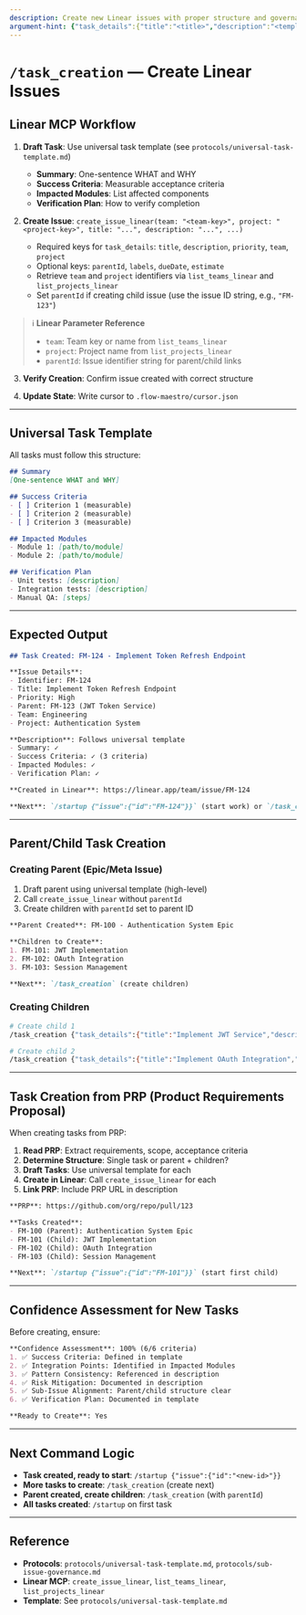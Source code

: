 ```yaml
---
description: Create new Linear issues with proper structure and governance
argument-hint: {"task_details":{"title":"<title>","description":"<template>","priority":"High","team":"<team-key>","project":"<project-name>","parentId":"<optional-parent>"}}
---
```


# `/task_creation` — Create Linear Issues

## Linear MCP Workflow

1. **Draft Task**: Use universal task template (see `protocols/universal-task-template.md`)
   - **Summary**: One-sentence WHAT and WHY
   - **Success Criteria**: Measurable acceptance criteria
   - **Impacted Modules**: List affected components
   - **Verification Plan**: How to verify completion

2. **Create Issue**: `create_issue_linear(team: "<team-key>", project: "<project-key>", title: "...", description: "...", ...)`
   - Required keys for `task_details`: `title`, `description`, `priority`, `team`, `project`
   - Optional keys: `parentId`, `labels`, `dueDate`, `estimate`
   - Retrieve `team` and `project` identifiers via `list_teams_linear` and `list_projects_linear`
   - Set `parentId` if creating child issue (use the issue ID string, e.g., `"FM-123"`)

> ℹ️ **Linear Parameter Reference**
> - `team`: Team key or name from `list_teams_linear`
> - `project`: Project name from `list_projects_linear`
> - `parentId`: Issue identifier string for parent/child links

3. **Verify Creation**: Confirm issue created with correct structure

4. **Update State**: Write cursor to `.flow-maestro/cursor.json`

---

## Universal Task Template

All tasks must follow this structure:

```markdown
## Summary
[One-sentence WHAT and WHY]

## Success Criteria
- [ ] Criterion 1 (measurable)
- [ ] Criterion 2 (measurable)
- [ ] Criterion 3 (measurable)

## Impacted Modules
- Module 1: [path/to/module]
- Module 2: [path/to/module]

## Verification Plan
- Unit tests: [description]
- Integration tests: [description]
- Manual QA: [steps]
```

---

## Expected Output

```markdown
## Task Created: FM-124 - Implement Token Refresh Endpoint

**Issue Details**:
- Identifier: FM-124
- Title: Implement Token Refresh Endpoint
- Priority: High
- Parent: FM-123 (JWT Token Service)
- Team: Engineering
- Project: Authentication System

**Description**: Follows universal template
- Summary: ✓
- Success Criteria: ✓ (3 criteria)
- Impacted Modules: ✓
- Verification Plan: ✓

**Created in Linear**: https://linear.app/team/issue/FM-124

**Next**: `/startup {"issue":{"id":"FM-124"}}` (start work) or `/task_creation` (create more)
```

---

## Parent/Child Task Creation

### Creating Parent (Epic/Meta Issue)

1. Draft parent using universal template (high-level)
2. Call `create_issue_linear` without `parentId`
3. Create children with `parentId` set to parent ID

```markdown
**Parent Created**: FM-100 - Authentication System Epic

**Children to Create**:
1. FM-101: JWT Implementation
2. FM-102: OAuth Integration
3. FM-103: Session Management

**Next**: `/task_creation` (create children)
```

### Creating Children

```bash
# Create child 1
/task_creation {"task_details":{"title":"Implement JWT Service","description":"[Template]","priority":"High","parentId":"FM-100","team":"Engineering","project":"Authentication System"}}

# Create child 2
/task_creation {"task_details":{"title":"Implement OAuth Integration","description":"[Template]","priority":"High","parentId":"FM-100","team":"Engineering","project":"Authentication System"}}
```

---

## Task Creation from PRP (Product Requirements Proposal)

When creating tasks from PRP:

1. **Read PRP**: Extract requirements, scope, acceptance criteria
2. **Determine Structure**: Single task or parent + children?
3. **Draft Tasks**: Use universal template for each
4. **Create in Linear**: Call `create_issue_linear` for each
5. **Link PRP**: Include PRP URL in description

```markdown
**PRP**: https://github.com/org/repo/pull/123

**Tasks Created**:
- FM-100 (Parent): Authentication System Epic
- FM-101 (Child): JWT Implementation
- FM-102 (Child): OAuth Integration
- FM-103 (Child): Session Management

**Next**: `/startup {"issue":{"id":"FM-101"}}` (start first child)
```

---

## Confidence Assessment for New Tasks

Before creating, ensure:

```markdown
**Confidence Assessment**: 100% (6/6 criteria)
1. ✅ Success Criteria: Defined in template
2. ✅ Integration Points: Identified in Impacted Modules
3. ✅ Pattern Consistency: Referenced in description
4. ✅ Risk Mitigation: Documented in description
5. ✅ Sub-Issue Alignment: Parent/child structure clear
6. ✅ Verification Plan: Documented in template

**Ready to Create**: Yes
```

---

## Next Command Logic

- **Task created, ready to start**: `/startup {"issue":{"id":"<new-id>"}}`
- **More tasks to create**: `/task_creation` (create next)
- **Parent created, create children**: `/task_creation` (with `parentId`)
- **All tasks created**: `/startup` on first task

---

## Reference

- **Protocols**: `protocols/universal-task-template.md`, `protocols/sub-issue-governance.md`
- **Linear MCP**: `create_issue_linear`, `list_teams_linear`, `list_projects_linear`
- **Template**: See `protocols/universal-task-template.md`
